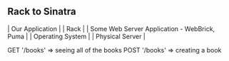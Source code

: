 ## Rack to Sinatra

| Our Application |
| Rack |
| Some Web Server Application - WebBrick, Puma |
| Operating System |
| Physical Server  |


GET '/books' => seeing all of the books
POST '/books' => creating a book
